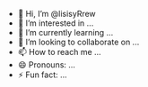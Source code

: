 - 👋 Hi, I’m @lisisyRrew
- 👀 I’m interested in ...
- 🌱 I’m currently learning ...
- 💞️ I’m looking to collaborate on ...
- 📫 How to reach me ...
- 😄 Pronouns: ...
- ⚡ Fun fact: ...

<!---
lisisyRrew/lisisyRrew is a ✨ special ✨ repository because its `README.md` (this file) appears on your GitHub profile.
You can click the Preview link to take a look at your changes.
--->
